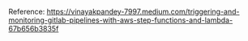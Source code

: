 Reference: https://vinayakpandey-7997.medium.com/triggering-and-monitoring-gitlab-pipelines-with-aws-step-functions-and-lambda-67b656b3835f
